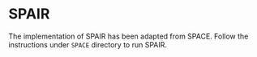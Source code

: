 # SPAIR

The implementation of SPAIR has been adapted from SPACE. Follow the instructions under `SPACE` directory to run SPAIR.
